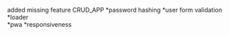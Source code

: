 

added missing feature CRUD_APP 
   *password hashing 
   *user form validation
   *loader  
   *pwa
   *responsiveness 
	
		
